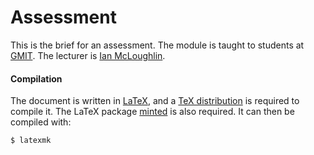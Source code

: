 # Assessment
This is the brief for an assessment.
The module is taught to students at [GMIT](http://www.gmit.ie).
The lecturer is [Ian McLoughlin](https://ianmcloughlin.github.io).

#### Compilation
The document is written in [LaTeX](https://www.latex-project.org/), and a [TeX distribution](https://www.tug.org/texlive/) is required to compile it.
The LaTeX package [minted](https://github.com/gpoore/minted) is also required.
It can then be compiled with:
```bash
$ latexmk
```
